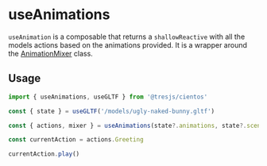 # useAnimations

`useAnimation` is a composable that returns a `shallowReactive` with all the models actions based on the animations provided. It is a wrapper around the [AnimationMixer](https://threejs.org/docs/#api/en/animation/AnimationMixer) class.

<StackBlitzEmbed projectId="tresjs-use-animations" />

## Usage

```ts
import { useAnimations, useGLTF } from '@tresjs/cientos'

const { state } = useGLTF('/models/ugly-naked-bunny.gltf')

const { actions, mixer } = useAnimations(state?.animations, state?.scene)

const currentAction = actions.Greeting

currentAction.play()
```
